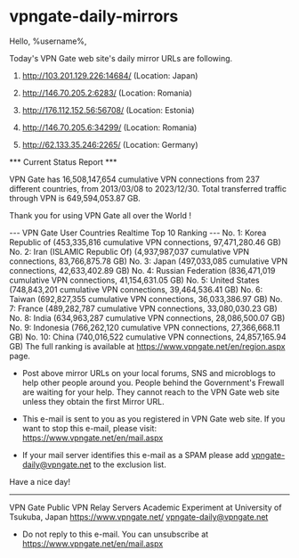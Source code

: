# vpngate-daily-mirrors

Hello, %username%,

Today's VPN Gate web site's daily mirror URLs are following.

1. http://103.201.129.226:14684/
   (Location: Japan)

2. http://146.70.205.2:6283/
   (Location: Romania)

3. http://176.112.152.56:56708/
   (Location: Estonia)

4. http://146.70.205.6:34299/
   (Location: Romania)

5. http://62.133.35.246:2265/
   (Location: Germany)


*** Current Status Report ***

VPN Gate has 16,508,147,654 cumulative VPN connections from 237 different countries, from 2013/03/08 to 2023/12/30.
Total transferred traffic through VPN is 649,594,053.87 GB.

Thank you for using VPN Gate all over the World !


--- VPN Gate User Countries Realtime Top 10 Ranking ---
No. 1: Korea Republic of (453,335,816 cumulative VPN connections, 97,471,280.46 GB)
No. 2: Iran (ISLAMIC Republic Of) (4,937,987,037 cumulative VPN connections, 83,766,875.78 GB)
No. 3: Japan (497,033,085 cumulative VPN connections, 42,633,402.89 GB)
No. 4: Russian Federation (836,471,019 cumulative VPN connections, 41,154,631.05 GB)
No. 5: United States (748,843,201 cumulative VPN connections, 39,464,536.41 GB)
No. 6: Taiwan (692,827,355 cumulative VPN connections, 36,033,386.97 GB)
No. 7: France (489,282,787 cumulative VPN connections, 33,080,030.23 GB)
No. 8: India (634,963,287 cumulative VPN connections, 28,086,500.07 GB)
No. 9: Indonesia (766,262,120 cumulative VPN connections, 27,366,668.11 GB)
No. 10: China (740,016,522 cumulative VPN connections, 24,857,165.94 GB)
The full ranking is available at https://www.vpngate.net/en/region.aspx page.


* Post above mirror URLs on your local forums, SNS and microblogs
  to help other people around you.
  People behind the Government's Frewall are waiting for your help.
  They cannot reach to the VPN Gate web site
  unless they obtain the first Mirror URL.

* This e-mail is sent to you as you registered in VPN Gate web site.
  If you want to stop this e-mail, please visit:
  https://www.vpngate.net/en/mail.aspx

* If your mail server identifies this e-mail as a SPAM
  please add vpngate-daily@vpngate.net to the exclusion list.

Have a nice day!

------------------------------------------------------
VPN Gate Public VPN Relay Servers
Academic Experiment at University of Tsukuba, Japan
https://www.vpngate.net/
vpngate-daily@vpngate.net
* Do not reply to this e-mail.
  You can unsubscribe at https://www.vpngate.net/en/mail.aspx


